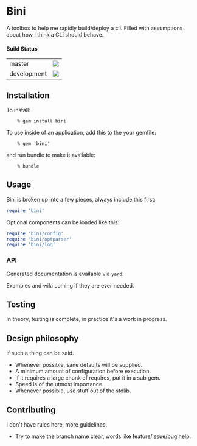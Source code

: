 # Bini

A toolbox to help me rapidly build/deploy a cli.  Filled with assumptions about how I think a CLI should behave.

#### Build Status
<table border="0">
  <tr>
    <td>master</td>
    <td><a href=http://travis-ci.org/erniebrodeur/bini?branch=master><img src="https://secure.travis-ci.org/erniebrodeur/bini.png?branch=master"/></h> </td>
  </tr>
  <tr>
    <td>development</td>
    <td><a href=http://travis-ci.org/erniebrodeur/bini?branch=development><img src="https://secure.travis-ci.org/erniebrodeur/bini.png?branch=development"/></h> </td>
  </tr>
</table>

## Installation

To install:

		% gem install bini

To use inside of an application, add this to the your gemfile:

		% gem 'bini'

and run bundle to make it available:

		% bundle

## Usage

Bini is broken up into a few pieces, always include this first:

```ruby
require 'bini'
```

Optional components can be loaded like this:

```ruby
require 'bini/config'
require 'bini/optparser'
require 'bini/log'
```

### API

Generated documentation is available via ```yard```.

Examples and wiki coming if they are ever needed.

## Testing

In theory, testing is complete, in practice it's a work in progress.

## Design philosophy

If such a thing can be said.

* Whenever possible, sane defaults will be supplied.
* A minimum amount of configuration before execution.
* If it requires a large chunk of requires, put it in a sub gem.
* Speed is of the utmost importance.
* Whenever possible, use stuff out of the stdlib.

## Contributing

I don't have rules here, more guidelines.

* Try to make the branch name clear, words like feature/issue/bug help.
